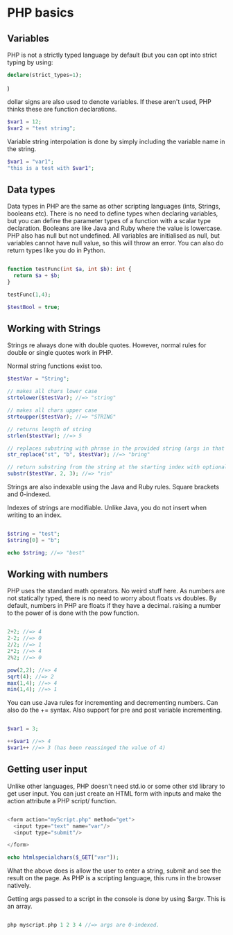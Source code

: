 # PHP basics

## Variables

PHP is not a strictly typed language by default (but you can opt into strict typing by using: 
```php
declare(strict_types=1);

```
)

dollar signs are also used to denote variables. If these aren't used, PHP thinks these are function declarations.

```php
$var1 = 12;
$var2 = "test string";


```

Variable string interpolation is done by simply including the variable name in the string. 

```php
$var1 = "var1";
"this is a test with $var1";
```

## Data types

Data types in PHP are the same as other scripting languages (ints, Strings, booleans etc). There is no need to define types when declaring variables, but you can define the parameter types of a function with a scalar type declaration. Booleans are like Java and Ruby where the value is lowercase. PHP also has null but not undefined. All variables are initialised as null, but variables cannot have null value, so this will throw an error. You can also do return types like you do in Python.

```php

function testFunc(int $a, int $b): int {
  return $a + $b;
}

testFunc(1,4);

$testBool = true;

```

## Working with Strings

Strings re always done with double quotes. However, normal rules for double or single quotes work in PHP.

Normal string functions exist too.

```php
$testVar = "String";

// makes all chars lower case
strtolower($testVar); //=> "string"

// makes all chars upper case
strtoupper($testVar); //=> "STRING"

// returns length of string
strlen($testVar); //=> 5

// replaces substring with phrase in the provided string (args in that order)
str_replace("st", "b", $testVar); //=> "bring"

// return substring from the string at the starting index with optional length arg
substr($testVar, 2, 3); //=> "rin"

```

Strings are also indexable using the Java and Ruby rules. Square brackets and 0-indexed.

Indexes of strings are modifiable. Unlike Java, you do not insert when writing to an index.

```php

$string = "test";
$string[0] = "b";

echo $string; //=> "best"

```

## Working with numbers

PHP uses the standard math operators. No weird stuff here. As numbers are not statically typed, there is no need to worry about floats vs doubles. By default, numbers in PHP are floats if they have a decimal. raising a number to the power of is done with the pow function.

```php

2+2; //=> 4
2-2; //=> 0
2/2; //=> 1
2*2; //=> 4
2%2; //=> 0

pow(2,2); //=> 4
sqrt(4); //=> 2
max(1,4); //=> 4
min(1,4); //=> 1

```

You can use Java rules for incrementing and decrementing numbers. Can also do the += syntax. Also support for pre and post variable incrementing.

```PHP

$var1 = 3;

++$var1 //=> 4
$var1++ //=> 3 (has been reassinged the value of 4)

```

## Getting user input

Unlike other languages, PHP doesn't need std.io or some other std library to get user input. You can just create an HTML form with inputs and make the action attribute a PHP script/ function.

```php

<form action="myScript.php" method="get">
  <input type="text" name="var"/>
  <input type="submit"/>

</form>

echo htmlspecialchars($_GET["var"]);

```

What the above does is allow the user to enter a string, submit and see the result on the page. As PHP is a scripting language, this runs in the browser natively.

Getting args passed to a script in the console is done by using $argv. This is an array.

```php

php myscript.php 1 2 3 4 //=> args are 0-indexed.

```